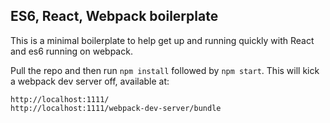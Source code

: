 ## ES6, React, Webpack boilerplate

This is a minimal boilerplate to help get up and running quickly with React and es6 running on webpack.

Pull the repo and then run `npm install` followed by `npm start`. This will kick a webpack dev server off, available at:

```
http://localhost:1111/
http://localhost:1111/webpack-dev-server/bundle
```